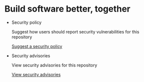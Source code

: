 # Build software better, together

* Security policy

   Suggest how users should report security vulnerabilities for this repository

   [Suggest a security policy](https://github.com/joebuhlig/OFScripts/security/policy)

* Security advisories

   View security advisories for this repository

  [View security advisories](https://github.com/joebuhlig/OFScripts/security/advisories)

